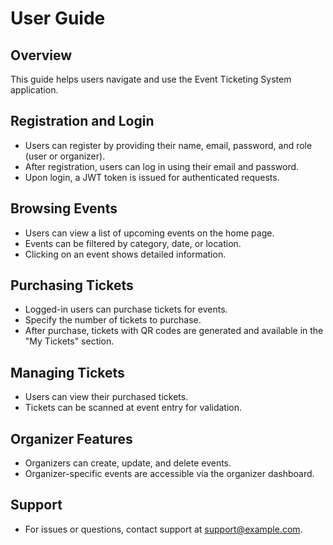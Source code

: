 # User Guide

## Overview
This guide helps users navigate and use the Event Ticketing System application.

## Registration and Login
- Users can register by providing their name, email, password, and role (user or organizer).
- After registration, users can log in using their email and password.
- Upon login, a JWT token is issued for authenticated requests.

## Browsing Events
- Users can view a list of upcoming events on the home page.
- Events can be filtered by category, date, or location.
- Clicking on an event shows detailed information.

## Purchasing Tickets
- Logged-in users can purchase tickets for events.
- Specify the number of tickets to purchase.
- After purchase, tickets with QR codes are generated and available in the "My Tickets" section.

## Managing Tickets
- Users can view their purchased tickets.
- Tickets can be scanned at event entry for validation.

## Organizer Features
- Organizers can create, update, and delete events.
- Organizer-specific events are accessible via the organizer dashboard.

## Support
- For issues or questions, contact support at support@example.com.
